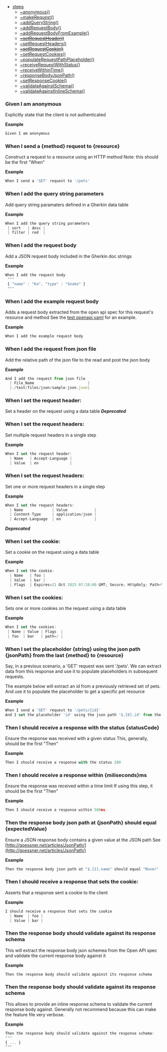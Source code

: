 
* [steps](#module_steps)
    * [~anonymous()](#module_steps..anonymous)
    * [~makeRequest()](#module_steps..makeRequest)
    * [~addQueryString()](#module_steps..addQueryString)
    * [~addRequestBody()](#module_steps..addRequestBody)
    * [~addRequestBodyFromExample()](#module_steps..addRequestBodyFromExample)
    * ~~[~setRequestHeader()](#module_steps..setRequestHeader)~~
    * [~setRequestHeaders()](#module_steps..setRequestHeaders)
    * ~~[~setRequestCookie()](#module_steps..setRequestCookie)~~
    * [~setRequestCookies()](#module_steps..setRequestCookies)
    * [~populateRequestPathPlaceholder()](#module_steps..populateRequestPathPlaceholder)
    * [~receiveRequestWithStatus()](#module_steps..receiveRequestWithStatus)
    * [~receiveWithinTime()](#module_steps..receiveWithinTime)
    * [~responseBodyJsonPath()](#module_steps..responseBodyJsonPath)
    * [~setResponseCookie()](#module_steps..setResponseCookie)
    * [~validateAgainstSchema()](#module_steps..validateAgainstSchema)
    * [~validateAgainstInlineSchema()](#module_steps..validateAgainstInlineSchema)

### Given I am anonymous
Explicitly state that the client is not authenticated

**Example**  
```js
Given I am anonymous
```
### When I send a {method} request to {resource}
Construct a request to a resource using an HTTP method
Note: this should be the first "When"

**Example**  
```js
When I send a 'GET' request to '/pets'
```
### When I add the query string parameters
Add query string paramaters defined in a Gherkin data table

**Example**  
```js
When I add the query string parameters
 | sort   | desc |
 | filter | red  |
```
### When I add the request body
Add a JSON request body included in the Gherkin doc strings

**Example**  
```js
When I add the request body
 """
 { "name" : "Ka", "type" : "Snake" }
 """
```
### When I add the example request body
Adds a request body extracted from the open api spec for this request's resource and method
See the [test openapi.yaml](../test/openapi.yaml) for an example.

**Example**  
```js
When I add the example request body
```
### When I add the request from json file
Add the relative path of the json file to the read and post the json body     

**Example**  
```js
And I add the request from json file
  | File_Name                        |
  |./test/files/json/sample-json.json|
```
### When I set the request header:
Set a header on the request using a data table
***Deprecated***

### When I set the request headers:
Set multiple request headers in a single step

**Example**  
```js
When I set the request header:
  | Name   | Accept-Language |
  | Value  | en              |
```
### When I set the request headers:
Set one or more request headers in a single step

**Example**  
```js
When I set the request headers:
  | Name             | Value            |
  | Content-Type     | application/json |
  | Accept-Language  | en               |
```
***Deprecated***

### When I set the cookie:
Set a cookie on the request using a data table

**Example**  
```js
When I set the cookie:
  | Name   | foo |
  | Value  | bar |
  | Flags  | Expires=21 Oct 2015 07:28:00 GMT; Secure; HttpOnly; Path=\/ |
```
### When I set the cookies:
Sets one or more cookies on the request using a data table

**Example**  
```js
When I set the cookies:
 | Name | Value | Flags  |
 | foo  | bar   | path=/ |
```
### When I set the placeholder {string} using the json path {jsonPath} from the last {method} to {resource}

Say, in a previous scenario, a 'GET' request was sent '/pets'. We can extract data from
this response and use it to populate placeholders in subsequent requests.

The example below will extract an id from a previously retrieved set of pets. And use it
to populate the placeholder to get a specific pet resource

**Example**  
```js
When I send a 'GET' request to '/pets/{id}'
And I set the placeholder 'id' using the json path '$.[0].id' from the last 'GET' to '/pets'
```
### Then I should receive a response with the status {statusCode}
Ensure the response was received with a given status
This, generally, should be the first "Then"

**Example**  
```js
Then I should receive a response with the status 200
```
### Then I should receive a response within {miliseconds}ms
Ensure the response was received within a time limit
If using this step, it should be the first "Then"

**Example**  
```js
Then I should receive a response within 500ms
```
### Then the response body json path at {jsonPath} should equal {expectedValue}
Ensure a JSON response body contains a given value at the JSON path
See [http://goessner.net/articles/JsonPath/](http://goessner.net/articles/JsonPath/)

**Example**  
```js
Then the response body json path at "$.[1].name" should equal "Rover"
```
### Then I should receive a response that sets the cookie:

Asserts that a response sent a cookie to the client

**Example**  
```js
I should receive a response that sets the cookie
  | Name  | foo |
  | Value | bar |
```
### Then the response body should validate against its response schema

This will extract the response body json schemea from the Open API spec and
validate the current response body against it

**Example**  
```js
Then the response body should validate against its response schema
```
### Then the response body should validate against its response schema

This allows to provide an inline response schema to validate the current
response body against. Generally not recommend because this can make the
feature file very verbose.

**Example**  
```js
Then the response body should validate against the response schema:
"""
{ ... }
"""
```
